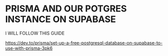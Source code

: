 # PRISMA AND OUR POTGRES INSTANCE ON SUPABASE

I WILL FOLLOW THIS GUIDE

<https://dev.to/prisma/set-up-a-free-postgresql-database-on-supabase-to-use-with-prisma-3pk6>
